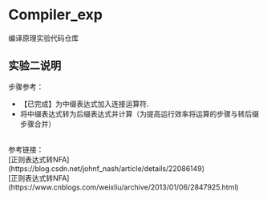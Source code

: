 # Compiler_exp
编译原理实验代码仓库
## 实验二说明
步骤参考：
- 【已完成】为中缀表达式加入连接运算符.
- 将中缀表达式转为后缀表达式并计算（为提高运行效率将运算的步骤与转后缀步骤合并）
</br>
参考链接：
</br>
[正则表达式转NFA](https://blog.csdn.net/johnf_nash/article/details/22086149)
</br>
[正则表达式转NFA](https://www.cnblogs.com/weixliu/archive/2013/01/06/2847925.html)
